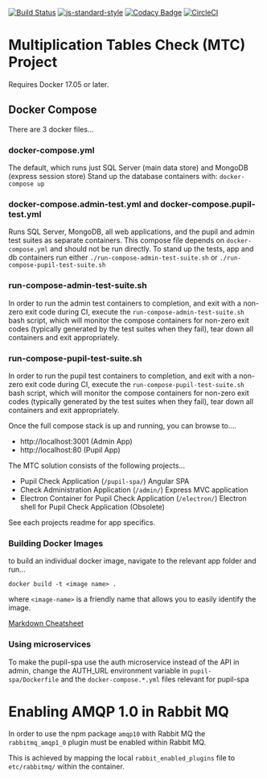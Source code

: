 [![Build Status](https://travis-ci.org/DFEAGILEDEVOPS/MTC.svg?branch=master)](https://travis-ci.org/DFEAGILEDEVOPS/MTC)
[![js-standard-style](https://img.shields.io/badge/code%20style-standard-brightgreen.svg)](http://standardjs.com)
[![Codacy Badge](https://api.codacy.com/project/badge/Grade/9f1ef3308c8c407284322926f501d537)](https://www.codacy.com/app/js_4/MTC?utm_source=github.com&amp;utm_medium=referral&amp;utm_content=DFEAGILEDEVOPS/MTC&amp;utm_campaign=Badge_Grade)
[![CircleCI](https://circleci.com/gh/DFEAGILEDEVOPS/MTC.svg?style=svg)](https://circleci.com/gh/DFEAGILEDEVOPS/MTC)

# Multiplication Tables Check (MTC) Project

Requires Docker 17.05 or later.

## Docker Compose

There are 3 docker files...

### docker-compose.yml
The default, which runs just SQL Server (main data store) and MongoDB (express session store)
Stand up the database containers with: `docker-compose up`

### docker-compose.admin-test.yml and docker-compose.pupil-test.yml
Runs SQL Server, MongoDB, all web applications, and the pupil and admin test suites as separate containers.
This compose file depends on `docker-compose.yml` and should not be run directly.
To stand up the tests, app and db containers run either `./run-compose-admin-test-suite.sh` or `./run-compose-pupil-test-suite.sh`

### run-compose-admin-test-suite.sh
In order to run the admin test containers to completion, and exit with a non-zero exit code during CI, execute the `run-compose-admin-test-suite.sh` bash script, which will monitor the compose containers for non-zero exit codes (typically generated by the test suites when they fail), tear down all containers and exit appropriately.

### run-compose-pupil-test-suite.sh
In order to run the pupil test containers to completion, and exit with a non-zero exit code during CI, execute the `run-compose-pupil-test-suite.sh` bash script, which will monitor the compose containers for non-zero exit codes (typically generated by the test suites when they fail), tear down all containers and exit appropriately.


Once the full compose stack is up and running, you can browse to....

* http://localhost:3001 (Admin App)
* http://localhost:80 (Pupil App)

The MTC solution consists of the following projects...

- Pupil Check Application (`/pupil-spa/`) Angular SPA
- Check Administration Application (`/admin/`) Express MVC application
- Electron Container for Pupil Check Application (`/electron/`) Electron shell for Pupil Check Application (Obsolete)

See each projects readme for app specifics.

### Building Docker Images

to build an individual docker image, navigate to the relevant app folder and run...

`docker build -t <image name> .`

where `<image-name>` is a friendly name that allows you to easily identify the image. 

[Markdown Cheatsheet](https://github.com/adam-p/markdown-here/wiki/Markdown-Cheatsheet)

### Using microservices

To make the pupil-spa use the auth microservice instead of the API in admin, change the AUTH_URL environment variable in `pupil-spa/Dockerfile` and the `docker-compose.*.yml` files relevant for pupil-spa

# Enabling AMQP 1.0 in Rabbit MQ

In order to use the npm package `amqp10` with Rabbit MQ the `rabbitmq_amqp1_0` plugin must be enabled within Rabbit MQ.

This is achieved by mapping the local `rabbit_enabled_plugins` file to `etc/rabbitmq/` within the container.
